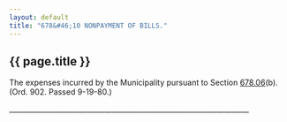 ```yaml
---
layout: default 
title: "678&#46;10 NONPAYMENT OF BILLS."
---
```


{{ page.title }}
----------------

The expenses incurred by the Municipality pursuant to Section
[678.06](38a9704b.html)(b). (Ord. 902. Passed 9-19-80.)

\_\_\_\_\_\_\_\_\_\_\_\_\_\_\_\_\_\_\_\_\_\_\_\_\_\_\_\_\_\_\_\_\_\_\_\_\_\_\_\_\_\_\_\_\_\_\_\_\_\_\_\_\_\_\_\_\_\_\_\_\_\_\_\_\_\_\_\_
